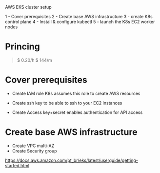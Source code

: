 AWS EKS cluster setup

1 - Cover prerequisites
2 - Create base AWS infrastructure
3 - create K8s control plane
4 - Install & configure kubectl
5 - launch the K8s EC2 worker nodes

# Princing

> $ 0.20/h
> $ 144/m

# Cover prerequisites
- Create IAM role
K8s assumes this role to create AWS resources

- Create ssh key
to be able to ssh to your EC2 instances

- Create Access key+secret
enables authentication for API access

# Create base AWS infrastructure
- Create VPC multi-AZ
- Create Security group

https://docs.aws.amazon.com/pt_br/eks/latest/userguide/getting-started.html